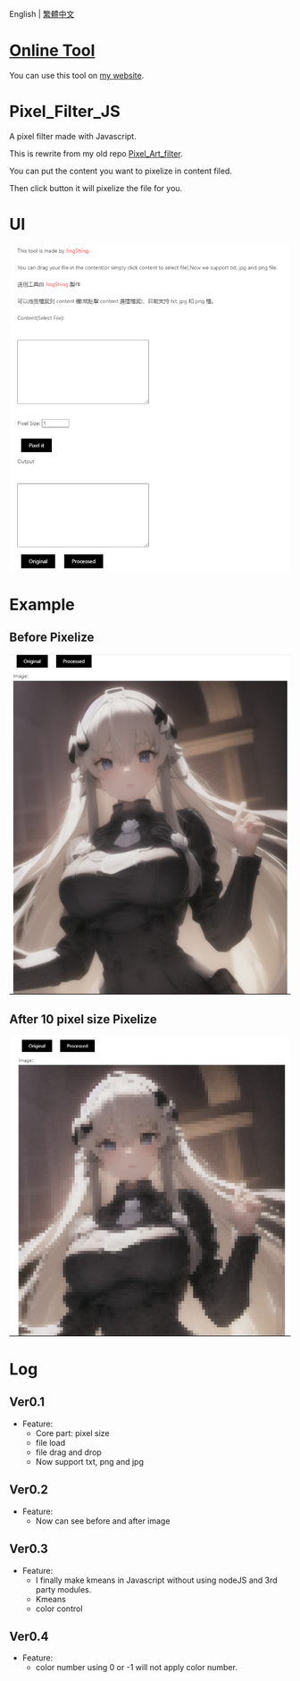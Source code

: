English | [繁體中文](README_TCH.md)

# [Online Tool](https://jingshing.com/pixel_filter_js/)
You can use this tool on [my website](https://jingshing.com/pixel_filter_js/).

# Pixel_Filter_JS
A pixel filter made with Javascript.

This is rewrite from my old repo [Pixel_Art_filter](https://github.com/JingShing/Pixel-Art-Filter-Web).

You can put the content you want to pixelize in content filed.

Then click button it will pixelize the file for you.

# UI
![UI](image/UI.png)

# Example
## Before Pixelize
![B](image/pixel_B.png)
## After 10 pixel size Pixelize
![A](image/pixel_A_10.png)

# Log
## Ver0.1
* Feature:
  * Core part: pixel size
  * file load
  * file drag and drop
  * Now support txt, png and jpg
## Ver0.2
* Feature:
  * Now can see before and after image
## Ver0.3
* Feature:
  * I finally make kmeans in Javascript without using nodeJS and 3rd party modules.
  * Kmeans
  * color control
## Ver0.4
* Feature:
  * color number using 0 or -1 will not apply color number.
